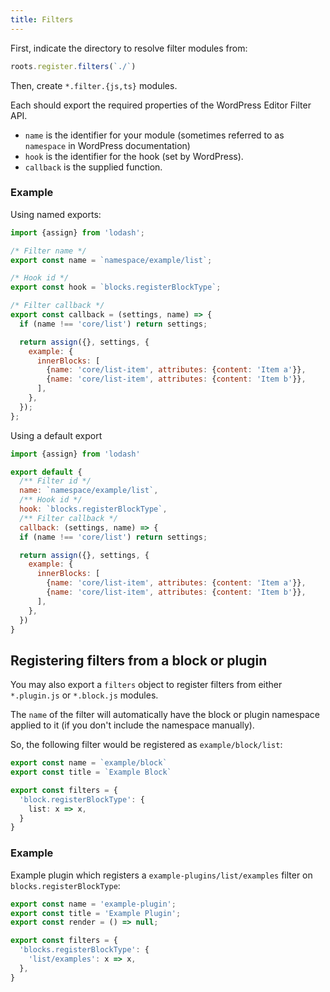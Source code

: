 ```yaml
---
title: Filters
---
```


First, indicate the directory to resolve filter modules from:

```js title=src/index.js
roots.register.filters(`./`)
```

Then, create `*.filter.{js,ts}` modules.

Each should export the required properties of the WordPress Editor Filter API.

- `name` is the identifier for your module (sometimes referred to as `namespace` in WordPress documentation)
- `hook` is the identifier for the hook (set by WordPress).
- `callback` is the supplied function.

### Example

Using named exports:

```js title=src/example.filter.js
import {assign} from 'lodash';

/* Filter name */
export const name = `namespace/example/list`;

/* Hook id */
export const hook = `blocks.registerBlockType`;

/* Filter callback */
export const callback = (settings, name) => {
  if (name !== 'core/list') return settings;

  return assign({}, settings, {
    example: {
      innerBlocks: [
        {name: 'core/list-item', attributes: {content: 'Item a'}},
        {name: 'core/list-item', attributes: {content: 'Item b'}},
      ],
    },
  });
};
```

Using a default export

```js title=src/example.filter.js
import {assign} from 'lodash'

export default {
  /** Filter id */
  name: `namespace/example/list`,
  /** Hook id */
  hook: `blocks.registerBlockType`,
  /** Filter callback */
  callback: (settings, name) => {
  if (name !== 'core/list') return settings;

  return assign({}, settings, {
    example: {
      innerBlocks: [
        {name: 'core/list-item', attributes: {content: 'Item a'}},
        {name: 'core/list-item', attributes: {content: 'Item b'}},
      ],
    },
  })
}
```

## Registering filters from a block or plugin

You may also export a `filters` object to register filters from either `*.plugin.js` or `*.block.js` modules.

The `name` of the filter will automatically have the block or plugin namespace applied to it (if you don't include the namespace manually).

So, the following filter would be registered as `example/block/list`:

```ts title=example.block.js
export const name = `example/block`
export const title = `Example Block`

export const filters = {
  'block.registerBlockType': {
    list: x => x,
  }
}
```

### Example

Example plugin which registers a `example-plugins/list/examples` filter on `blocks.registerBlockType`:

```js title=src/example.plugin.js
export const name = 'example-plugin';
export const title = 'Example Plugin';
export const render = () => null;

export const filters = {
  'blocks.registerBlockType': {
    'list/examples': x => x,
  },
}
```
